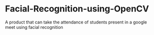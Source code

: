 # Facial-Recognition-using-OpenCV
A product that can take the attendance of students present in a google meet using facial recognition
